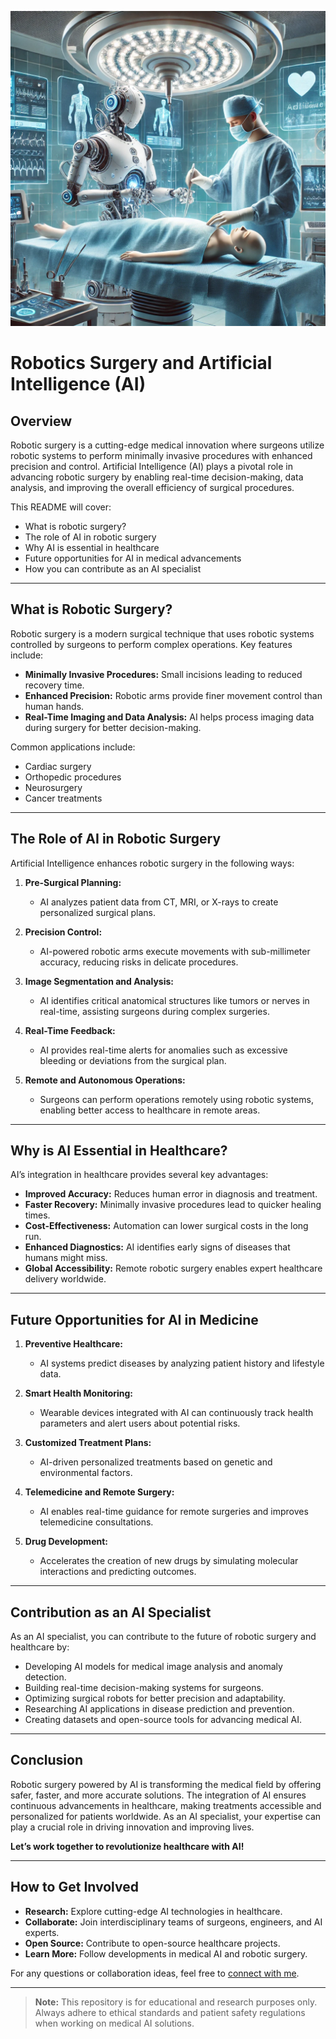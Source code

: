 ![](https://github.com/Arif-miad/Robotics-Surgery-and-Artificial-Intelligence-AI-/blob/main/dadd5433-406c-4cb5-be19-a74d27e16311.webp)
# Robotics Surgery and Artificial Intelligence (AI)

## Overview

Robotic surgery is a cutting-edge medical innovation where surgeons utilize robotic systems to perform minimally invasive procedures with enhanced precision and control. Artificial Intelligence (AI) plays a pivotal role in advancing robotic surgery by enabling real-time decision-making, data analysis, and improving the overall efficiency of surgical procedures.

This README will cover:
- What is robotic surgery?
- The role of AI in robotic surgery
- Why AI is essential in healthcare
- Future opportunities for AI in medical advancements
- How you can contribute as an AI specialist

---

## What is Robotic Surgery?

Robotic surgery is a modern surgical technique that uses robotic systems controlled by surgeons to perform complex operations. Key features include:
- **Minimally Invasive Procedures:** Small incisions leading to reduced recovery time.
- **Enhanced Precision:** Robotic arms provide finer movement control than human hands.
- **Real-Time Imaging and Data Analysis:** AI helps process imaging data during surgery for better decision-making.

Common applications include:
- Cardiac surgery
- Orthopedic procedures
- Neurosurgery
- Cancer treatments

---

## The Role of AI in Robotic Surgery

Artificial Intelligence enhances robotic surgery in the following ways:

1. **Pre-Surgical Planning:**
   - AI analyzes patient data from CT, MRI, or X-rays to create personalized surgical plans.

2. **Precision Control:**
   - AI-powered robotic arms execute movements with sub-millimeter accuracy, reducing risks in delicate procedures.

3. **Image Segmentation and Analysis:**
   - AI identifies critical anatomical structures like tumors or nerves in real-time, assisting surgeons during complex surgeries.

4. **Real-Time Feedback:**
   - AI provides real-time alerts for anomalies such as excessive bleeding or deviations from the surgical plan.

5. **Remote and Autonomous Operations:**
   - Surgeons can perform operations remotely using robotic systems, enabling better access to healthcare in remote areas.

---

## Why is AI Essential in Healthcare?

AI’s integration in healthcare provides several key advantages:

- **Improved Accuracy:** Reduces human error in diagnosis and treatment.
- **Faster Recovery:** Minimally invasive procedures lead to quicker healing times.
- **Cost-Effectiveness:** Automation can lower surgical costs in the long run.
- **Enhanced Diagnostics:** AI identifies early signs of diseases that humans might miss.
- **Global Accessibility:** Remote robotic surgery enables expert healthcare delivery worldwide.

---

## Future Opportunities for AI in Medicine

1. **Preventive Healthcare:**
   - AI systems predict diseases by analyzing patient history and lifestyle data.
   
2. **Smart Health Monitoring:**
   - Wearable devices integrated with AI can continuously track health parameters and alert users about potential risks.

3. **Customized Treatment Plans:**
   - AI-driven personalized treatments based on genetic and environmental factors.

4. **Telemedicine and Remote Surgery:**
   - AI enables real-time guidance for remote surgeries and improves telemedicine consultations.

5. **Drug Development:**
   - Accelerates the creation of new drugs by simulating molecular interactions and predicting outcomes.

---

## Contribution as an AI Specialist

As an AI specialist, you can contribute to the future of robotic surgery and healthcare by:
- Developing AI models for medical image analysis and anomaly detection.
- Building real-time decision-making systems for surgeons.
- Optimizing surgical robots for better precision and adaptability.
- Researching AI applications in disease prediction and prevention.
- Creating datasets and open-source tools for advancing medical AI.

---

## Conclusion

Robotic surgery powered by AI is transforming the medical field by offering safer, faster, and more accurate solutions. The integration of AI ensures continuous advancements in healthcare, making treatments accessible and personalized for patients worldwide. As an AI specialist, your expertise can play a crucial role in driving innovation and improving lives.

**Let’s work together to revolutionize healthcare with AI!**

--- 

## How to Get Involved

- **Research:** Explore cutting-edge AI technologies in healthcare.
- **Collaborate:** Join interdisciplinary teams of surgeons, engineers, and AI experts.
- **Open Source:** Contribute to open-source healthcare projects.
- **Learn More:** Follow developments in medical AI and robotic surgery.

For any questions or collaboration ideas, feel free to [connect with me](#).

--- 

> **Note:** This repository is for educational and research purposes only. Always adhere to ethical standards and patient safety regulations when working on medical AI solutions.
